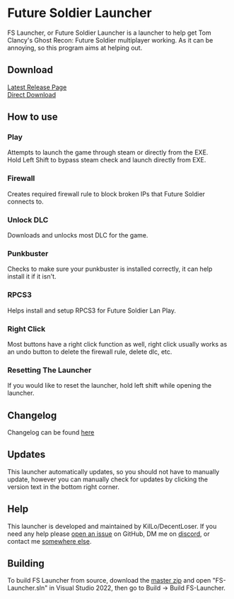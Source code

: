 # Future Soldier Launcher  
FS Launcher, or Future Soldier Launcher is a launcher to help get Tom Clancy's Ghost Recon: Future Soldier multiplayer working. As it can be annoying, so this program aims at helping out.  
  
## Download
[Latest Release Page](https://github.com/KilLo445/FS-Launcher/releases/latest)  
[Direct Download](https://github.com/KilLo445/FS-Launcher/releases/latest/download/fs-launcher-setup.exe)  

## How to use 
### Play   
Attempts to launch the game through steam or directly from the EXE.  
Hold Left Shift to bypass steam check and launch directly from EXE.
### Firewall   
Creates required firewall rule to block broken IPs that Future Soldier connects to.  
### Unlock DLC   
Downloads and unlocks most DLC for the game.
### Punkbuster   
Checks to make sure your punkbuster is installed correctly, it can help install it if it isn't.  
### RPCS3   
Helps install and setup RPCS3 for Future Soldier Lan Play.  
  
### Right Click  
Most buttons have a right click function as well, right click usually works as an undo button to delete the firewall rule, delete dlc, etc.  
  
### Resetting The Launcher
If you would like to reset the launcher, hold left shift while opening the launcher.  
  
## Changelog
Changelog can be found [here](https://pastebin.com/raw/znP4q1p2)  
  
## Updates
This launcher automatically updates, so you should not have to manually update, however you can manually check for updates by clicking the version text in the bottom right corner.

## Help
This launcher is developed and maintained by KilLo/DecentLoser. If you need any help please [open an issue](https://github.com/KilLo445/FS-Launcher/issues/new/choose) on GitHub, DM me on [discord](https://discord.gg/66qymzdtMw), or contact me [somewhere else](https://linktr.ee/KilLo).

## Building
To build FS Launcher from source, download the [master zip](https://github.com/KilLo445/FS-Launcher/archive/refs/heads/master.zip) and open "FS-Launcher.sln" in Visual Studio 2022, then go to Build -> Build FS-Launcher.

